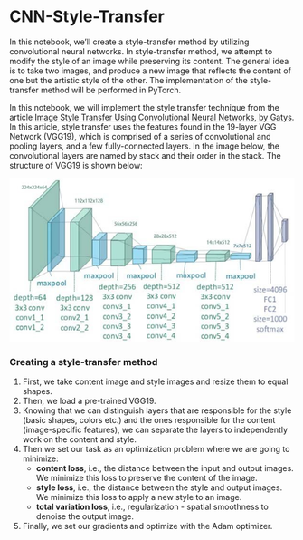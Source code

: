 # CNN-Style-Transfer

In this notebook, we’ll create a style-transfer method by utilizing convolutional neural networks. In style-transfer method, we attempt to modify the style of an image while preserving its content. The general idea is to take two images, and produce a new image that reflects the content of one but the artistic style of the other. The implementation of the style-transfer method will be performed in PyTorch.  

In this notebook, we will implement the style transfer technique from the article [Image Style Transfer Using Convolutional Neural Networks, by Gatys](https://www.cv-foundation.org/openaccess/content_cvpr_2016/papers/Gatys_Image_Style_Transfer_CVPR_2016_paper.pdf). In this article, style transfer uses the features found in the 19-layer VGG Network (VGG19), which is comprised of a series of convolutional and pooling layers, and a few fully-connected layers. In the image below, the convolutional layers are named by stack and their order in the stack. The structure of VGG19 is shown below:

<img src='assets/VGG19.jpg'/>


### Creating a style-transfer method

1. First, we take content image and style images and resize them to equal shapes. 
2. Then, we load a pre-trained VGG19.
3. Knowing that we can distinguish layers that are responsible for the style (basic shapes, colors etc.) and the ones responsible for the content (image-specific features), we can separate the layers to independently work on the content and style.
4. Then we set our task as an optimization problem where we are going to minimize:
   - **content loss**, i.e., the distance between the input and output images. We minimize this loss to preserve the content of the image. 
   - **style loss**, i.e., the distance between the style and output images. We minimize this loss to apply a new style to an image.
   - **total variation loss**, i.e., regularization - spatial smoothness to denoise the output image.
5. Finally, we set our gradients and optimize with the Adam optimizer.
